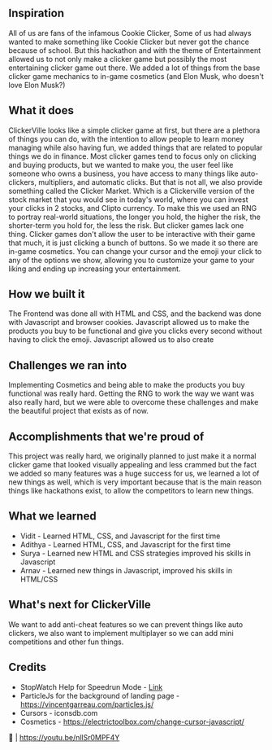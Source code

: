 ## Inspiration
All of us are fans of the infamous Cookie Clicker, Some of us had always wanted to make something like Cookie Clicker but never got the chance because of school. But this hackathon and with the theme of Entertainment allowed us to not only make a clicker game but possibly the most entertaining clicker game out there. We added a lot of things from the base clicker game mechanics to in-game cosmetics (and Elon Musk, who doesn't love Elon Musk?)

## What it does
ClickerVille looks like a simple clicker game at first, but there are a plethora of things you can do, with the intention to allow people to learn money managing while also having fun, we added things that are related to popular things we do in finance. Most clicker games tend to focus only on clicking and buying products, but we wanted to make you, the user feel like someone who owns a business, you have access to many things like auto-clickers, multipliers, and automatic clicks. But that is not all, we also provide something called the Clicker Market. Which is a Clickerville version of the stock market that you would see in today's world, where you can invest your clicks in 2 stocks, and Clipto currency. To make this we used an RNG to portray real-world situations, the longer you hold, the higher the risk, the shorter-term you hold for, the less the risk. But clicker games lack one thing. Clicker games don't allow the user to be interactive with their game that much, it is just clicking a bunch of buttons. So we made it so there are in-game cosmetics. You can change your cursor and the emoji your click to any of the options we show, allowing you to customize your game to your
liking and ending up increasing your entertainment.

## How we built it
The Frontend was done all with HTML and CSS, and the backend was done with Javascript and browser cookies. Javascript allowed us to make the products you buy to be functional and give 
you clicks every second without having to click the emoji. Javascript allowed us to also create

## Challenges we ran into
Implementing Cosmetics and being able to make the products you buy functional was really hard. Getting the RNG to work the way we want was also really hard, but we were able to overcome these challenges and make the beautiful project that exists as of now.

## Accomplishments that we're proud of
This project was really hard, we originally planned to just make it a normal clicker game that
looked visually appealing and less crammed but the fact we added so many features was a huge
success for us, we learned a lot of new things as well, which is very important because that is
the main reason things like hackathons exist, to allow the competitors to learn new things.

## What we learned
- Vidit - Learned HTML, CSS, and Javascript for the first time
- Adithya - Learned HTML, CSS, and Javascript for the first time
- Surya - Learned new HTML and CSS strategies improved his skills in Javascript
- Arnav - Learned new things in Javascript, improved his skills in HTML/CSS

## What's next for ClickerVille
We want to add anti-cheat features so we can prevent things like auto clickers, we also want to implement multiplayer so we can add mini competitions and other fun things.

## Credits
- StopWatch Help for Speedrun Mode - [Link](https://code-boxx.com/simple-javascript-stopwatch/#:~:text=STOPWATCH%20HTML%201%20sw-time%20%E2%80%93%20The%20time%20display.,reset%20button.%203%20sw-go%20%E2%80%93%20The%20start%2Fstop%20button.)
- ParticleJs for the background of landing page - https://vincentgarreau.com/particles.js/
- Cursors - iconsdb.com
- Cosmetics - https://electrictoolbox.com/change-cursor-javascript/

🔗 | <a href="https://youtu.be/nllSr0MPF4Y">https://youtu.be/nllSr0MPF4Y</a>
